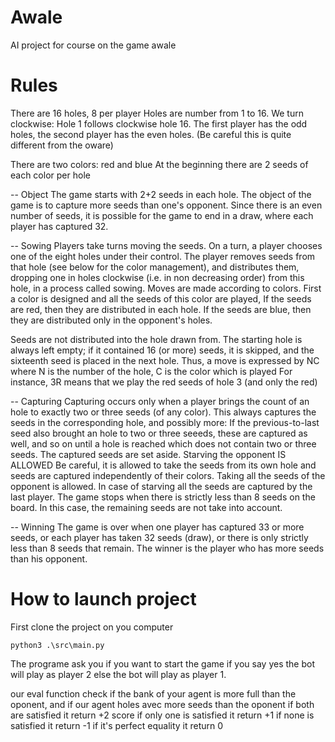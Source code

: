 # Awale
AI project for course on the game awale

# Rules 
There are 16 holes, 8 per player
Holes are number from 1 to 16. We turn clockwise: Hole 1 follows clockwise hole 16. 
The first player has the odd holes, the second player has the even holes.
(Be careful this is quite different from the oware)

There are two colors: red and blue
At the beginning there are 2 seeds of each color per hole

-- Object
The game starts with 2+2 seeds in each hole. The object of the game is to capture more seeds than one's opponent. Since there is an even number of seeds, it is possible for the game to end in a draw, where each player has captured 32.

-- Sowing
Players take turns moving the seeds. On a turn, a player chooses one of the eight holes under their control. The player removes seeds from that hole (see below for the color management), and distributes them, dropping one in holes clockwise (i.e. in non decreasing order) from this hole, in a process called sowing. 
Moves are made according to colors. First a color is designed and all the seeds of this color are played, 
If the seeds are red, then they are distributed in each hole. If the seeds are blue, then they are distributed only in the opponent's holes.

Seeds are not distributed into the hole drawn from. The starting hole is always left empty; if it contained 16 (or more) seeds, it is skipped, and the sixteenth seed is placed in the next hole. 
Thus, a move is expressed by NC where N is the number of the hole, C is the color which is played
For instance, 3R means that we play the red seeds of hole 3 (and only the red) 

-- Capturing
Capturing occurs only when a player brings the count of an hole to exactly two or three seeds (of any color). This always captures the seeds in the corresponding hole, and possibly more: If the previous-to-last seed also brought an hole to two or three seeeds, these are captured as well, and so on until a hole is reached which does not contain two or three seeds. The captured seeds are set aside. Starving the opponent IS ALLOWED
Be careful, it is allowed to take the seeds from its own hole and seeds are captured independently of their colors.
Taking all the seeds of the opponent is allowed. In case of starving all the seeds are captured by the last player.
The game stops when there is strictly less than 8 seeds on the board. In this case, the remaining seeds are not take into account.

-- Winning
The game is over when one player has captured 33 or more seeds, or each player has taken 32 seeds (draw), or there is only strictly less than 8 seeds that remain. The winner is the player who has more seeds than his opponent.

# How to launch project
First clone the project on you computer
```
python3 .\src\main.py
```
The programe ask you if you want to start the game if you say yes the bot will play as player 2 else the bot will play as player 1.

our eval function check if the bank of your agent is more full than the oponent, and if our agent holes avec more seeds than the oponent if both are satisfied it return +2 score
if only one is satisfied it return +1 if none is satisfied it return -1 if it's perfect equality it return 0

